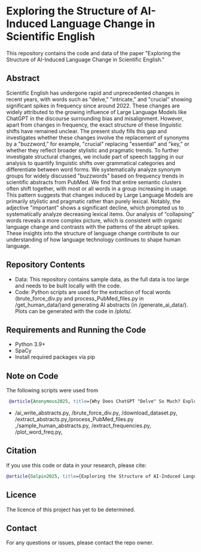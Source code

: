 # Exploring the Structure of AI-Induced Language Change in Scientific English

This repository contains the code and data of the paper "Exploring the Structure of AI-Induced Language Change in Scientific English."

## Abstract

Scientific English has undergone rapid and unprecedented changes in recent years, with words such as "delve," "intricate," and "crucial" showing significant spikes in frequency since around 2022. These changes are widely attributed to the growing influence of Large Language Models like ChatGPT in the discourse surrounding bias and misalignment. However, apart from changes in frequency, the exact structure of these linguistic shifts have remained unclear. The present study fills this gap and investigates whether these changes involve the replacement of synonyms by a "buzzword,” for example, "crucial" replacing "essential" and "key," or whether they reflect broader stylistic and pragmatic trends. To further investigate structural changes, we include part of speech tagging in our analysis to quantify linguistic shifts over grammatical categories and differentiate between word forms. We systematically analyze synonym groups for widely discussed "buzzwords" based on frequency trends in scientific abstracts from PubMed. We find that entire semantic clusters often shift together, with most or all words in a group increasing in usage. This pattern suggests that changes induced by Large Language Models are primarily stylistic and pragmatic rather than purely lexical. Notably, the adjective "important" shows a significant decline, which prompted us to systematically analyze decreasing lexical items. Our analysis of “collapsing” words reveals a more complex picture, which is consistent with organic language change and contrasts with the patterns of the abrupt spikes. These insights into the structure of language change contribute to our understanding of how language technology continues to shape human language.

## Repository Contents

* Data: This repository contains sample data, as the full data is too large and needs to be built locally with the code.
* Code: Python scripts are used for the extraction of focal words (brute_force_div.py and process_PubMed_files.py in /get_human_data/)and generating AI abstracts (in /generate_ai_data/). Plots can be generated with the code in /plots/. 


## Requirements and Running the Code
* Python 3.9+
* SpaCy 
* Install required packages via pip

## Note on Code
The following scripts were used from 
```bibtex
 @article{Anonymous2025, title={Why Does ChatGPT "Delve" So Much? Exploring the Sources of Lexical Overrepresentation in Large Language Models}, author={Juzek, Tom S. and Ward, Zina B.}, journal={Association for Computational Linguistics}, year={2025}
 ```

* /ai_write_abstracts.py, /brute_force_div.py, /download_dataset.py, /extract_abstracts.py,/process_PubMed_files.py ,/sample_human_abstracts.py, /extract_frequencies.py, /plot_word_freq.py, 
## Citation

If you use this code or data in your research, please cite:
 ```bibtex
 @article{Galpin2025, title={Exploring the Structure of AI-Induced Language Change in Scientific English}, author={Galpin, Riley and Anderson, Bryce and Juzek, Tom S.}, journal={The Florida Artificial Intelligence Research Society}, year={2025}
 ```

## Licence

The licence of this project has yet to be determined.


## Contact

For any questions or issues, please contact the repo owner.
